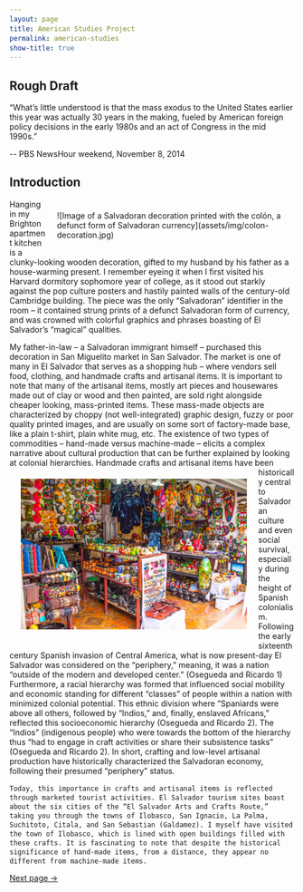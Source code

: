 ```yaml
---
layout: page
title: American Studies Project
permalink: american-studies
show-title: true
---
```

Rough Draft
--
  “What’s little understood is that the mass exodus to the United States earlier this year was actually 30 years in the making, fueled by American foreign policy decisions in the early 1980s and an act of Congress in the mid 1990s.” 
  
-- PBS NewsHour weekend, November 8, 2014

Introduction
-- 
<span style="float: right; width: 400px; margin: 20px;">
![Image of a Salvadoran decoration printed with the colón, a defunct form of Salvadoran currency](assets/img/colon-decoration.jpg)
</span>
  Hanging in my Brighton apartment kitchen is a clunky-looking wooden decoration, gifted to my husband by his father as a house-warming present. I remember eyeing it when I first visited his Harvard dormitory sophomore year of college, as it stood out starkly against the pop culture posters and hastily painted walls of the century-old Cambridge building. The piece was the only “Salvadoran” identifier in the room – it contained strung prints of a defunct Salvadoran form of currency, and was crowned with colorful graphics and phrases boasting of El Salvador’s “magical” qualities.

  My father-in-law – a Salvadoran immigrant himself – purchased this decoration in San Miguelito market in San Salvador. The market is one of many in El Salvador that serves as a shopping hub – where vendors sell food, clothing, and handmade crafts and artisanal items. It is important to note that many of the artisanal items, mostly art pieces and housewares made out of clay or wood and then painted, are sold right alongside cheaper looking, mass-printed items. These mass-made objects are characterized by choppy (not well-integrated) graphic design, fuzzy or poor quality printed images, and are usually on some sort of factory-made base, like a plain t-shirt, plain white mug, etc. The existence of two types of commodities – hand-made versus machine-made – elicits a complex narrative about cultural production that can be further explained by looking at colonial hierarchies.
<span style="float: left; width: 400px; margin: 20px;">
![Image of a Salvadoran market stall](assets/img/la-palma-artisinal-shop.jpg)
</span>
  Handmade crafts and artisanal items have been historically central to Salvadoran culture and even social survival, especially during the height of Spanish colonialism. Following the early sixteenth century Spanish invasion of Central America, what is now present-day El Salvador was considered on the “periphery,” meaning, it was a nation “outside of the modern and developed center.” (Osegueda and Ricardo 1) Furthermore, a racial hierarchy was formed that influenced social mobility and economic standing for different “classes” of people within a nation with minimized colonial potential. This ethnic division where “Spaniards were above all others, followed by “Indios,” and, finally, enslaved Africans,” reflected this socioeconomic hierarchy (Osegueda and Ricardo 2). The “Indios” (indigenous people) who were towards the bottom of the hierarchy thus “had to engage in craft activities or share their subsistence tasks” (Osegueda and Ricardo 2). In short, crafting and low-level artisanal production have historically characterized the Salvadoran economy, following their presumed “periphery” status. 
  
	Today, this importance in crafts and artisanal items is reflected through marketed tourist activities. El Salvador tourism sites boast about the six cities of the “El Salvador Arts and Crafts Route,” taking you through the towns of Ilobasco, San Ignacio, La Palma, Suchitoto, Citala, and San Sebastian (Galdamez). I myself have visited the town of Ilobasco, which is lined with open buildings filled with these crafts. It is fascinating to note that despite the historical significance of hand-made items, from a distance, they appear no different from machine-made items.



[Next page →](rincon-magico.html)

